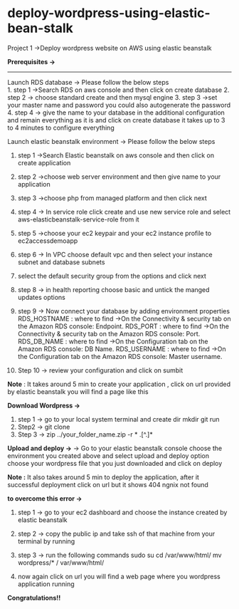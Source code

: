 # deploy-wordpress-using-elastic-bean-stalk

Project 1 →Deploy wordpress website on AWS using elastic beanstalk

**Prerequisites →**

---------
Launch RDS database →
 Please follow the below steps  
    1. step 1 →Search RDS on aws console and then click on create database
    2. step 2 → choose standard create and then mysql engine
    3. step 3 →set your master name and password you could also autogenerate the password
    4. step 4 → give the name to your database in the additional configuration and remain everything as it is and click on create database it takes up to 3 to 4 minutes to configure everything


Launch elastic beanstalk environment →
  Please follow the below steps 
  1. step 1 →Search Elastic beanstalk on aws console and then click on create application
  2. step 2 →choose web server environment and then give name to your application
  3. step 3 →choose php from managed platform and then click next
  4. step 4 → In service role click create and use new service role and select aws-elasticbeanstalk-service-role from it
  5. step 5 →choose your ec2 keypair and your ec2 instance profile to ec2accessdemoapp
  6. step 6 → In VPC choose default vpc and then select your instance subnet and database subnets
  7. select the default security group from the options and click next
  8. step 8 → in health reporting choose basic and untick the manged updates options
  9. step 9 → Now connect your database by adding environment properties
           RDS_HOSTNAME :  where to find →On the Connectivity & security tab on the Amazon RDS console: Endpoint.
           RDS_PORT : where to find →On the Connectivity & security tab on the Amazon RDS console: Port.
           RDS_DB_NAME : where to find →On the Configuration tab on the Amazon RDS console: DB Name.
           RDS_USERNAME : where to find →On the Configuration tab on the Amazon RDS console: Master username.

  10. Step 10 → review your configuration and click on sumbit

**Note**  : It takes around 5 min to create your application , click on url provided by elastic beanstalk you will find a page like this


**Download Wordpress →**
  1. step 1 → go to your local system  terminal and create dir mkdir git run
  2. Step2 -> git clone
  3. Step 3 -> zip ../your_folder_name.zip -r * .[^.]*

**Upload and deploy →**
 → Go to your elastic beanstalk console choose the environment you created above and select upload and deploy option choose your wordpress file that you just downloaded and click on deploy

**Note :** It also takes around 5 min to deploy the application, after it successful deployment click on url but it shows 404 ngnix not found

**to overcome this error →**

1. step 1 → go to your ec2 dashboard and choose the instance created by elastic beanstalk
2. step 2 → copy the public ip and take ssh of that machine from your terminal by running
3. step 3 → run the following commands
   sudo su
   cd /var/www/html/
   mv wordpress/* / var/www/html/

4. now again click on url you will find a web page where you wordpress application running


**Congratulations!!**
